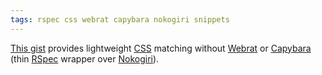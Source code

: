 ```yaml
---
tags: rspec css webrat capybara nokogiri snippets
---
```


[This gist](https://gist.github.com/922147) provides lightweight [CSS](/wiki/CSS) matching without [Webrat](/wiki/Webrat) or [Capybara](/wiki/Capybara) (thin [RSpec](/wiki/RSpec) wrapper over [Nokogiri](/wiki/Nokogiri)).
